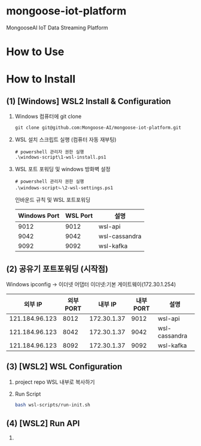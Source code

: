 # mongoose-iot-platform
MongooseAI IoT Data Streaming Platform

# How to Use


# How to Install

## (1) [Windows] WSL2 Install & Configuration

1. Windows 컴퓨터에 git clone

    ```
    git clone git@github.com:Mongoose-AI/mongoose-iot-platform.git
    ```

1. WSL 설치 스크립트 실행 (컴퓨터 자동 재부팅)

    ```
    # powershell 관리자 권한 실행
    .\windows-script\1-wsl-install.ps1
    ```

2. WSL 포트 포워딩 및 windows 방화벽 설정

    ```
    # powershell 관리자 권한 실행
    .\windows-scriptㄴ\2-wsl-settings.ps1
    ```

    인바운드 규칙 및 WSL 포트포워딩

    |Windows Port|WSL Port|설명|
    |--|--|--|
    |9012|9012|wsl-api|
    |9042|9042|wsl-cassandra|
    |9092|9092|wsl-kafka|

## (2) 공유기 포트포워딩 (시작점)

Windows ipconfig -> 이더넷 어댑터 이더넷:기본 게이트웨이(172.30.1.254)

|외부 IP|외부 PORT|내부 IP|내부 PORT|설명|
|--|--|--|--|--|
|121.184.96.123|8012|172.30.1.37|9012|wsl-api|
|121.184.96.123|8042|172.30.1.37|9042|wsl-cassandra|
|121.184.96.123|8092|172.30.1.37|9092|wsl-kafka|

## (3) [WSL2] WSL Configuration

1. project repo WSL 내부로 복사하기
2. Run Script

    ```bash
    bash wsl-scripts/run-init.sh
    ```

## (4) [WSL2] Run API

1.
